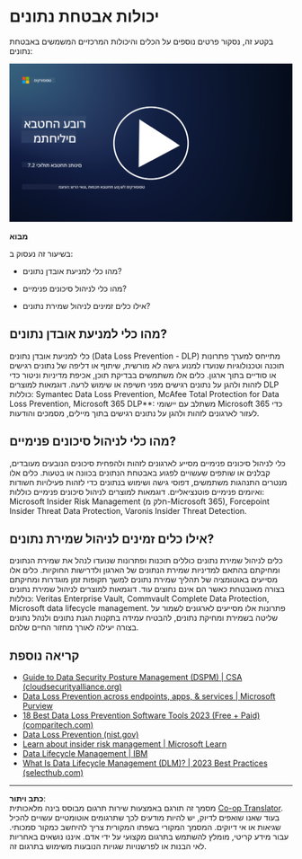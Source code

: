 <!--
CO_OP_TRANSLATOR_METADATA:
{
  "original_hash": "50697add9758e54693442d502d2d5f8a",
  "translation_date": "2025-09-03T21:29:20+00:00",
  "source_file": "7.2 Data security capabilities.md",
  "language_code": "he"
}
-->
# יכולות אבטחת נתונים

בקטע זה, נסקור פרטים נוספים על הכלים והיכולות המרכזיים המשמשים באבטחת נתונים:

[![צפו בסרטון](../../translated_images/7-2_placeholder.1f3c39f0c7cfea7ef355438079e171e047a0f79c8dc0b63ad78513b1910f7cdf.he.png)](https://learn-video.azurefd.net/vod/player?id=0c9fff7c-e17c-4a14-ac3b-69b5a5786f55)

**מבוא**

בשיעור זה נעסוק ב:

- מהו כלי למניעת אובדן נתונים?

- מהו כלי לניהול סיכונים פנימיים?

- אילו כלים זמינים לניהול שמירת נתונים?

## מהו כלי למניעת אובדן נתונים?

כלי למניעת אובדן נתונים (Data Loss Prevention - DLP) מתייחס למערך פתרונות תוכנה וטכנולוגיות שנועדו למנוע גישה לא מורשית, שיתוף או דליפה של נתונים רגישים או סודיים בתוך ארגון. כלים אלו משתמשים בבדיקת תוכן, אכיפת מדיניות וניטור כדי לזהות ולהגן על נתונים רגישים מפני חשיפה או שימוש לרעה. דוגמאות למוצרים DLP כוללות: Symantec Data Loss Prevention, McAfee Total Protection for Data Loss Prevention, Microsoft 365 DLP**: משתלב עם יישומי Microsoft 365 כדי לעזור לארגונים לזהות ולהגן על נתונים רגישים בתוך מיילים, מסמכים והודעות.

## מהו כלי לניהול סיכונים פנימיים?

כלי לניהול סיכונים פנימיים מסייע לארגונים לזהות ולהפחית סיכונים הנובעים מעובדים, קבלנים או שותפים שעשויים לפגוע באבטחת הנתונים בכוונה או בטעות. כלים אלו מנטרים התנהגות משתמשים, דפוסי גישה ושימוש בנתונים כדי לזהות פעילויות חשודות ואיומים פנימיים פוטנציאליים. דוגמאות למוצרים לניהול סיכונים פנימיים כוללות: Microsoft Insider Risk Management (חלק מ-Microsoft 365), Forcepoint Insider Threat Data Protection, Varonis Insider Threat Detection.

## אילו כלים זמינים לניהול שמירת נתונים?

כלים לניהול שמירת נתונים כוללים תוכנות ופתרונות שנועדו לנהל את שמירת הנתונים ומחיקתם בהתאם למדיניות שמירת הנתונים של הארגון ולדרישות החוקיות. כלים אלו מסייעים באוטומציה של תהליך שמירת נתונים למשך תקופות זמן מוגדרות ומחיקתם בצורה מאובטחת כאשר הם אינם נחוצים עוד. דוגמאות למוצרים לניהול שמירת נתונים כוללות: Veritas Enterprise Vault, Commvault Complete Data Protection, Microsoft data lifecycle management. פתרונות אלו מסייעים לארגונים לשמור על שליטה בשמירת ומחיקת נתונים, להבטיח עמידה בתקנות הגנת נתונים ולנהל נתונים בצורה יעילה לאורך מחזור החיים שלהם.

## קריאה נוספת

- [Guide to Data Security Posture Management (DSPM) | CSA (cloudsecurityalliance.org)](https://cloudsecurityalliance.org/blog/2023/03/31/the-big-guide-to-data-security-posture-management-dspm/)
- [Data Loss Prevention across endpoints, apps, & services | Microsoft Purview](https://youtu.be/hvqq8L_0kgI)
- [18 Best Data Loss Prevention Software Tools 2023 (Free + Paid) (comparitech.com)](https://www.comparitech.com/data-privacy-management/data-loss-prevention-tools-software/)
- [Data Loss Prevention (nist.gov)](https://tsapps.nist.gov/publication/get_pdf.cfm?pub_id=904672)
- [Learn about insider risk management | Microsoft Learn](https://learn.microsoft.com/purview/insider-risk-management?WT.mc_id=academic-96948-sayoung)
- [Data Lifecycle Management | IBM](https://www.ibm.com/topics/data-lifecycle-management)
- [What Is Data Lifecycle Management (DLM)? | 2023 Best Practices (selecthub.com)](https://www.selecthub.com/big-data-analytics/data-lifecycle-management/)

---

**כתב ויתור**:  
מסמך זה תורגם באמצעות שירות תרגום מבוסס בינה מלאכותית [Co-op Translator](https://github.com/Azure/co-op-translator). בעוד שאנו שואפים לדיוק, יש להיות מודעים לכך שתרגומים אוטומטיים עשויים להכיל שגיאות או אי דיוקים. המסמך המקורי בשפתו המקורית צריך להיחשב כמקור סמכותי. עבור מידע קריטי, מומלץ להשתמש בתרגום מקצועי על ידי אדם. איננו נושאים באחריות לאי הבנות או לפרשנויות שגויות הנובעות משימוש בתרגום זה.